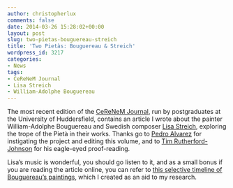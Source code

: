 ```yaml
---
author: christopherlux
comments: false
date: 2014-03-26 15:28:02+00:00
layout: post
slug: two-pietas-bouguereau-streich
title: 'Two Pietàs: Bouguereau & Streich'
wordpress_id: 3217
categories:
- News
tags:
- CeReNeM Journal
- Lisa Streich
- William-Adolphe Bouguereau
---
```


The most recent edition of the [CeReNeM Journal](http://www.hud.ac.uk/research/researchcentres/cerenem/journal/), run by postgraduates at the University of Huddersfield, contains an article I wrote about the painter William-Adolphe Bouguereau and Swedish composer [Lisa Streich](http://lisastreich.se/), exploring the trope of the Pietà in their works. Thanks go to [Pedro Alvarez](http://www.pedroalvarez.info/) for instigating the project and editing this volume, and to [Tim Rutherford-Johnson](http://www.redpen-bluepen.com/) for his eagle-eyed proof-reading.

Lisa’s music is wonderful, you should go listen to it, and as a small bonus if you are reading the article online, you can refer to [this selective timeline of Bouguereau’s paintings](http://chrisswithinbank.net/bouguereau/), which I created as an aid to my research.

<div class="embed-container"><div data-configid="2175216/7245407" style="width: 540px; height: 382px;" class="issuuembed"></div><script type="text/javascript" src="//e.issuu.com/embed.js" async="true"></script></div>
